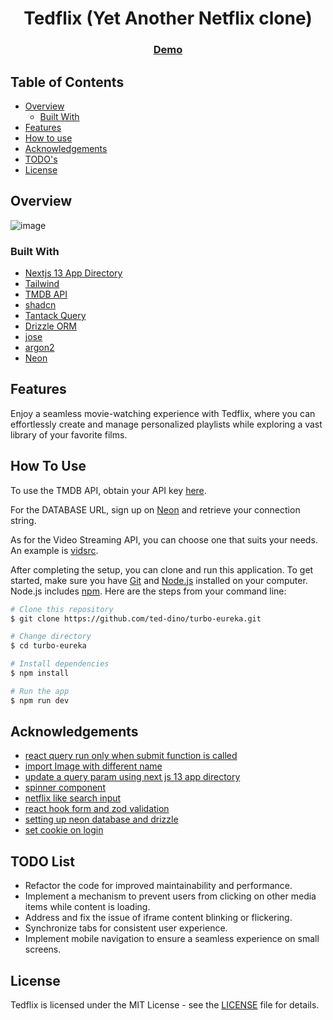 <h1 align="center">Tedflix (Yet Another Netflix clone)</h1>


<div align="center">
  <h3>
    <a href="https://weath3r-app.netlify.app/">
      Demo
    </a>
  </h3>
</div>

## Table of Contents

- [Overview](#overview)
  - [Built With](#built-with)
- [Features](#features)
- [How to use](#how-to-use)
- [Acknowledgements](#acknowledgements)
- [TODO's](#todo-list)
- [License](#license)

<!-- OVERVIEW -->

## Overview

![image](https://github.com/ted-dino/turbo-eureka/assets/84649871/81c7ddeb-57bc-45dd-9371-c6c2d77e49cf)

### Built With

<!-- This section should list any major frameworks that you built your project using. Here are a few examples.-->

- [Nextjs 13 App Directory](https://nextjs.org/docs)
- [Tailwind](https://tailwindcss.com/)
- [TMDB API](https://www.themoviedb.org/)
- [shadcn](https://ui.shadcn.com/)
- [Tantack Query](https://tanstack.com/query/latest/docs/react/overview)
- [Drizzle ORM](https://orm.drizzle.team/)
- [jose](https://github.com/panva/jose)
- [argon2](https://github.com/ranisalt/node-argon2)
- [Neon](https://neon.tech/)

## Features

Enjoy a seamless movie-watching experience with Tedflix, where you can effortlessly create and manage personalized playlists while exploring a vast library of your favorite films.

## How To Use

<!-- For example: -->

To use the TMDB API, obtain your API key [here](https://developer.themoviedb.org/reference/intro/getting-started).

For the DATABASE URL, sign up on [Neon](https://neon.tech/) and retrieve your connection string.

As for the Video Streaming API, you can choose one that suits your needs. An example is [vidsrc](https://vidsrc.me/).

After completing the setup, you can clone and run this application. To get started, make sure you have [Git](https://git-scm.com) and [Node.js](https://nodejs.org/en/download/) installed on your computer. Node.js includes [npm](http://npmjs.com). Here are the steps from your command line:

```bash
# Clone this repository
$ git clone https://github.com/ted-dino/turbo-eureka.git

# Change directory
$ cd turbo-eureka

# Install dependencies
$ npm install

# Run the app
$ npm run dev
```

## Acknowledgements
- [react query run only when submit function is called](https://stackoverflow.com/questions/75592894/react-query-call-only-when-submit-function-is-called)
- [import Image with different name](https://stackoverflow.com/questions/71905267/can-i-import-next-image-with-a-different-name)
- [update a query param using next js 13 app directory](https://github.com/vercel/next.js/discussions/47583)
- [spinner component](https://codepen.io/ahopkins/pen/gPKzqY)
- [netflix like search input](https://codepen.io/lbnt/pen/jOPgrjV)
- [react hook form and zod validation](https://blog.bitsrc.io/react-form-validation-5aa06193bec4)
- [setting up neon database and drizzle](https://www.youtube.com/watch?v=NfVELsEZFsA&t=6592s)
- [set cookie on login](https://github.com/mehmetpekcan/nextjs-13-jwt-auth-example/blob/master/src/app/api/login/route.js)

## TODO List
- Refactor the code for improved maintainability and performance.
- Implement a mechanism to prevent users from clicking on other media items while content is loading.
- Address and fix the issue of iframe content blinking or flickering.
- Synchronize tabs for consistent user experience.
- Implement mobile navigation to ensure a seamless experience on small screens.

## License

Tedflix is licensed under the MIT License - see the [LICENSE](https://github.com/ted-dino/turbo-eureka/blob/main/LICENSE) file for details.

